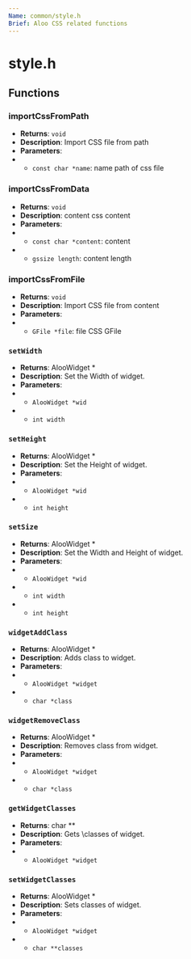 ```yaml
---
Name: common/style.h
Brief: Aloo CSS related functions
---
```


# style.h

## Functions

### importCssFromPath

- **Returns**: `void`
- **Description**: Import CSS file from path
- **Parameters**:
- - `const char *name`: name path of css file

### importCssFromData

- **Returns**: `void`
- **Description**: content css content
- **Parameters**:
- - `const char *content`: content
- - `gssize length`: content length

### importCssFromFile

- **Returns**: `void`
- **Description**: Import CSS file from content
- **Parameters**:
- - `GFile *file`: file CSS GFile

### `setWidth`

- **Returns**: AlooWidget *
- **Description**: Set the Width of widget.
- **Parameters**:
- - `AlooWidget *wid`
- - `int width`

### `setHeight`

- **Returns**: AlooWidget *
- **Description**: Set the Height of widget.
- **Parameters**:
- - `AlooWidget *wid`
- - `int height`

### `setSize`

- **Returns**: AlooWidget *
- **Description**: Set the Width and Height of widget.
- **Parameters**:
- - `AlooWidget *wid`
- - `int width`
- - `int height`

### `widgetAddClass`

- **Returns**: AlooWidget *
- **Description**: Adds class to widget.
- **Parameters**:
- - `AlooWidget *widget`
- - `char *class`

### `widgetRemoveClass`

- **Returns**: AlooWidget *
- **Description**: Removes class from widget.
- **Parameters**:
- - `AlooWidget *widget`
- - `char *class`

### `getWidgetClasses`

- **Returns**: char **
- **Description**: Gets \classes of widget.
- **Parameters**:
- - `AlooWidget *widget`

### `setWidgetClasses`

- **Returns**: AlooWidget *
- **Description**: Sets classes of widget.
- **Parameters**:
- - `AlooWidget *widget`
- - `char **classes`
